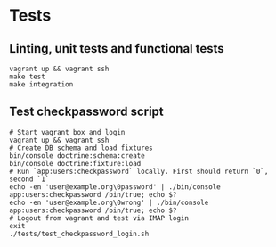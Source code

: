 # Tests

## Linting, unit tests and functional tests

```shell
vagrant up && vagrant ssh
make test
make integration
```

## Test checkpassword script

```shell
# Start vagrant box and login
vagrant up && vagrant ssh
# Create DB schema and load fixtures
bin/console doctrine:schema:create
bin/console doctrine:fixture:load
# Run `app:users:checkpassword` locally. First should return `0`, second `1`
echo -en 'user@example.org\0password' | ./bin/console app:users:checkpassword /bin/true; echo $?
echo -en 'user@example.org\0wrong' | ./bin/console app:users:checkpassword /bin/true; echo $?
# Logout from vagrant and test via IMAP login
exit
./tests/test_checkpassword_login.sh
```
